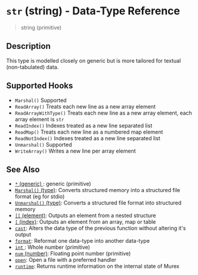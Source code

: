 # `str` (string) - Data-Type Reference

> string (primitive)

## Description

This type is modelled closely on generic but is more tailored for textual
(non-tabulated) data.

## Supported Hooks

- `Marshal()`
  Supported
- `ReadArray()`
  Treats each new line as a new array element
- `ReadArrayWithType()`
  Treats each new line as a new array element, each array element is `str`
- `ReadIndex()`
  Indexes treated as a new line separated list
- `ReadMap()`
  Treats each new line as a numbered map element
- `ReadNotIndex()`
  Indexes treated as a new line separated list
- `Unmarshal()`
  Supported
- `WriteArray()`
  Writes a new line per array element

## See Also

- [`*` (generic) ](../types/generic.md):
  generic (primitive)
- [`Marshal()` (type)](../apis/Marshal.md):
  Converts structured memory into a structured file format (eg for stdio)
- [`Unmarshal()` (type)](../apis/Unmarshal.md):
  Converts a structured file format into structured memory
- [`[[` (element)](../commands/element.md):
  Outputs an element from a nested structure
- [`[` (index)](../commands/index.md):
  Outputs an element from an array, map or table
- [`cast`](../commands/cast.md):
  Alters the data type of the previous function without altering it's output
- [`format`](../commands/format.md):
  Reformat one data-type into another data-type
- [`int` ](../types/int.md):
  Whole number (primitive)
- [`num` (number)](../types/num.md):
  Floating point number (primitive)
- [`open`](../commands/open.md):
  Open a file with a preferred handler
- [`runtime`](../commands/runtime.md):
  Returns runtime information on the internal state of Murex
